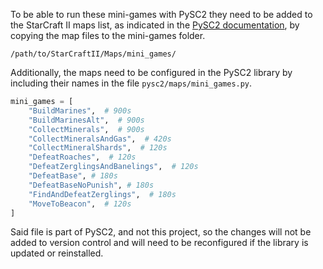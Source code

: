To be able to run these mini-games with PySC2 they need to be added to the StarCraft II maps list, as indicated in the [PySC2 documentation](https://github.com/google-deepmind/pysc2?tab=readme-ov-file#get-the-maps), by copying the map files to the mini-games folder.

`/path/to/StarCraftII/Maps/mini_games/`

Additionally, the maps need to be configured in the PySC2 library by including their names in the file `pysc2/maps/mini_games.py`.

```python
mini_games = [
    "BuildMarines",  # 900s
    "BuildMarinesAlt",  # 900s
    "CollectMinerals",  # 900s
    "CollectMineralsAndGas",  # 420s
    "CollectMineralShards",  # 120s
    "DefeatRoaches",  # 120s
    "DefeatZerglingsAndBanelings",  # 120s
    "DefeatBase", # 180s
    "DefeatBaseNoPunish", # 180s
    "FindAndDefeatZerglings",  # 180s
    "MoveToBeacon",  # 120s
]
```

Said file is part of PySC2, and not this project, so the changes will not be added to version control and will need to be reconfigured if the library is updated or reinstalled.